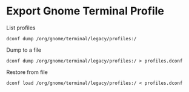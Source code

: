 # Export Gnome Terminal Profile

List profiles

    dconf dump /org/gnome/terminal/legacy/profiles:/

Dump to a file

    dconf dump /org/gnome/terminal/legacy/profiles:/ > profiles.dconf

Restore from file

    dconf load /org/gnome/terminal/legacy/profiles:/ < profiles.dconf


